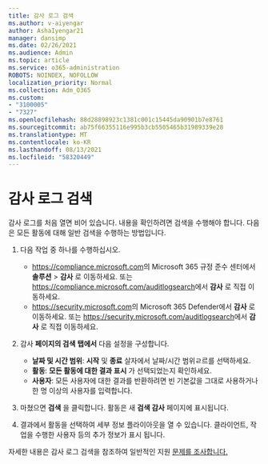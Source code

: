 ```yaml
---
title: 감사 로그 검색
ms.author: v-aiyengar
author: AshaIyengar21
manager: dansimp
ms.date: 02/26/2021
ms.audience: Admin
ms.topic: article
ms.service: o365-administration
ROBOTS: NOINDEX, NOFOLLOW
localization_priority: Normal
ms.collection: Adm_O365
ms.custom:
- "3100005"
- "7327"
ms.openlocfilehash: 88d28898923c1381c001c15445da90901b7e8761
ms.sourcegitcommit: ab75f66355116e995b3cb5505465b31989339e28
ms.translationtype: MT
ms.contentlocale: ko-KR
ms.lasthandoff: 08/13/2021
ms.locfileid: "58320449"
---
```

# <a name="retrieve-the-audit-logs"></a>감사 로그 검색

감사 로그를 처음 열면 비어 있습니다. 내용을 확인하려면 검색을 수행해야 합니다. 다음은 모든 활동에 대해 일반 검색을 수행하는 방법입니다.

1. 다음 작업 중 하나를 수행하십시오.
   - <https://compliance.microsoft.com>의 Microsoft 365 규정 준수 센터에서 **솔루션** \> **감사** 로 이동하세요. 또는 <https://compliance.microsoft.com/auditlogsearch>에서 **감사** 로 직접 이동하세요.
   - <https://security.microsoft.com>의 Microsoft 365 Defender에서 **감사** 로 이동하세요. 또는 <https://security.microsoft.com/auditlogsearch>에서 **감사** 로 직접 이동하세요.

2. 감사 **페이지의 검색** **탭에서** 다음 설정을 구성합니다.
   - **날짜 및 시간 범위**: **시작** 및 **종료** 살자에서 날짜/시간 범위ㄹ르를 선택하세요.
   - **활동**: **모든 활동에 대한 결과 표시** 가 선택되었는지 확인하세요.
   - **사용자**: 모든 사용자에 대한 결과를 반환하려면 빈 기본값을 그대로 사용하거나 한 명 이상의 사용자를 입력합니다.

3. 마쳤으면 **검색** 을 클릭합니다. 활동은 새 **검색 감사** 페이지에 표시됩니다.

4. 결과에서 활동을 선택하여 세부 정보 플라이아웃을 열 수 있습니다. 클라이언트, 작업을 수행한 사용자 등의 추가 정보가 표시 됩니다.

자세한 내용은 감사 로그 검색을 참조하여 일반적인 지원 [문제를 조사합니다.](https://docs.microsoft.com/microsoft-365/compliance/auditing-troubleshooting-scenarios)
